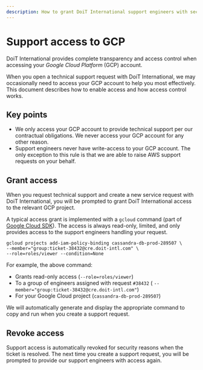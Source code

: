 ```yaml
---
description: How to grant DoiT International support engineers with secure, read-only access to your GCP account
---
```


# Support access to GCP

DoiT International provides complete transparency and access control when accessing your _Google Cloud Platform_ (GCP) account.

When you open a technical support request with DoiT International, we may occasionally need to access your GCP account to help you most effectively. This document describes how to enable access and how access control works.

## Key points

* We only access your GCP account to provide technical support per our contractual obligations. We never access your GCP account for any other reason.
* Support engineers never have write-access to your GCP account. The only exception to this rule is that we are able to raise AWS support requests on your behalf.

## Grant access

When you request technical support and create a new service request with DoiT International, you will be prompted to grant DoiT International access to the relevant GCP project.

A typical access grant is implemented with a `gcloud` command (part of [Google Cloud SDK](https://cloud.google.com/sdk)). The access is always read-only, limited, and only provides access to the support engineers handling your request.

```
gcloud projects add-iam-policy-binding cassandra-db-prod-289507 \
--member="group:ticket-38432@cre.doit-intl.com" \
--role=roles/viewer --condition=None
```

For example, the above command:

* Grants read-only access (`--role=roles/viewer`)
* To a group of engineers assigned with request `#38432` ( `--member="group:ticket-38432@cre.doit-intl.com"`)
* For your Google Cloud project (`cassandra-db-prod-289507`)

We will automatically generate and display the appropriate command to copy and run when you create a support request.

## Revoke access

Support access is automatically revoked for security reasons when the ticket is resolved. The next time you create a support request, you will be prompted to provide our support engineers with access again.
